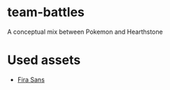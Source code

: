 # team-battles
A conceptual mix between Pokemon and Hearthstone

# Used assets

* [Fira Sans](https://mozilla.github.io/Fira/)
